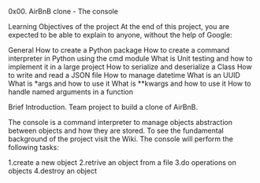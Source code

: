 0x00. AirBnB clone - The console

Learning Objectives of the project
At the end of this project, you are expected to be able to explain to anyone, without the help of Google:

General
How to create a Python package
How to create a command interpreter in Python using the cmd module
What is Unit testing and how to implement it in a large project
How to serialize and deserialize a Class
How to write and read a JSON file
How to manage datetime
What is an UUID
What is *args and how to use it
What is **kwargs and how to use it
How to handle named arguments in a function

Brief Introduction.
Team project to build a clone of AirBnB.

The console is a command interpreter to manage objects abstraction between objects and how they are stored.
To see the fundamental background of the project visit the Wiki.
The console will perform the following tasks:

1.create a new object
2.retrive an object from a file
3.do operations on objects
4.destroy an object

